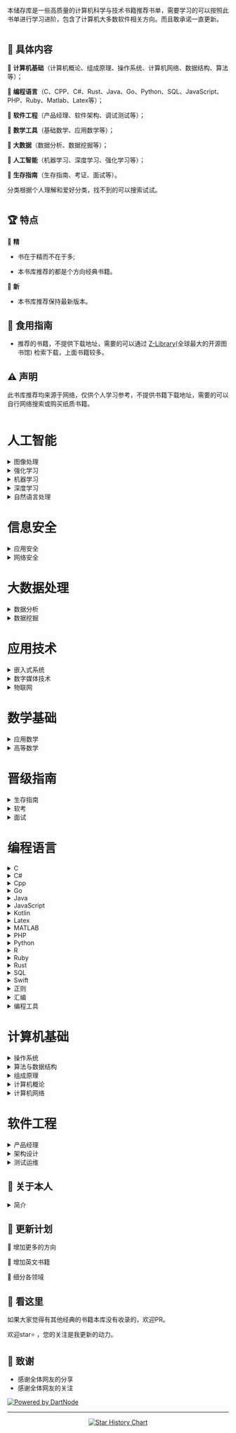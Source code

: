 本储存库是一些高质量的计算机科学与技术书籍推荐书单，需要学习的可以按照此书单进行学习进阶，包含了计算机大多数软件相关方向。而且敢承诺一直更新。

<img src="images/bg.jpg"  alt=""/>

## 📘 具体内容

🌟 **计算机基础**（计算机概论、组成原理、操作系统、计算机网络、数据结构、算法等）；

🌟 **编程语言**（C、CPP、C#、Rust、Java、Go、Python、SQL、JavaScript、PHP、Ruby、Matlab、Latex等）；

🌟 **软件工程**（产品经理、软件架构、调试测试等）；

🌟 **数学工具**（基础数学、应用数学等）；

🌟 **大数据**（数据分析、数据挖掘等）；

🌟 **人工智能**（机器学习、深度学习、强化学习等）；

🌟 **生存指南**（生存指南、考证、面试等）。

分类根据个人理解和爱好分类，找不到的可以搜索试试。

<img src="images/class.jpg"  alt=""/>

## 🏆 特点

🌟 **精**

* 书在于精而不在于多;

* 本书库推荐的都是个方向经典书籍。

🌟 **新**

* 本书库推荐保持最新版本。

## 🚀 食用指南

* 推荐的书籍，不提供下载地址，需要的可以通过 [Z-Library](https://zh.zlibrary-east.se)(全球最大的开源图书馆) 检索下载，上面书籍较多。

## ⚠️ 声明

此书库推荐均来源于网络，仅供个人学习参考，不提供书籍下载地址，需要的可以自行网络搜索或购买纸质书籍。

<img src="images/start.jpg" alt=""/>

# 人工智能
<details>
<summary>图像处理</summary>

| <img src="images/人工智能/图像处理/3d计算机视觉.jpg" width="150px" /> | <img src="images/人工智能/图像处理/OpenCV计算机视觉教程.jpg" width="150px" /> | <img src="images/人工智能/图像处理/OpenCV轻松入门.jpg" width="150px" /> | <img src="images/人工智能/图像处理/Python OpenCV 从入门到精通.jpg" width="150px" /> | <img src="images/人工智能/图像处理/动手学计算机视觉.jpg" width="150px" /> |
| --------------------- | --------------------- | --------------------- | --------------------- | --------------------- |
| 3d计算机视觉 | OpenCV计算机视<br>觉教程 | OpenCV轻松入门 | Python Ope<br>nCV 从入门到精通 | 动手学计算机视觉 |

| <img src="images/人工智能/图像处理/图像工程 (第4版).jpg" width="150px" /> | <img src="images/人工智能/图像处理/数字图像处理（第4版）.jpg" width="150px" /> | <img src="images/人工智能/图像处理/深度学习与目标检测（第2版）.jpg" width="150px" /> | <img src="images/人工智能/图像处理/深度学习之PyTorch物体检测实战.jpg" width="150px" /> | <img src="images/人工智能/图像处理/深度学习入门.jpg" width="150px" /> |
| --------------------- | --------------------- | --------------------- | --------------------- | --------------------- |
| 图像工程 (第4版) | 数字图像处理（第4版<br>） | 深度学习与目标检测（<br>第2版） | 深度学习之PyTor<br>ch物体检测实战 | 深度学习入门 |

| <img src="images/人工智能/图像处理/视觉SLAM十四讲 (第2版).jpg" width="150px" /> |
| --------------------- |
| 视觉SLAM十四讲 <br>(第2版) |
</details>

<details>
<summary>强化学习</summary>

| <img src="images/人工智能/强化学习/Easy RL强化学习教程.jpg" width="150px" /> | <img src="images/人工智能/强化学习/动手学强化学习.jpg" width="150px" /> | <img src="images/人工智能/强化学习/强化学习（第2版）.jpg" width="150px" /> | <img src="images/人工智能/强化学习/深度学习入门4.jpg" width="150px" /> | <img src="images/人工智能/强化学习/深度强化学习.jpg" width="150px" /> |
| --------------------- | --------------------- | --------------------- | --------------------- | --------------------- |
| Easy RL强化学<br>习教程 | 动手学强化学习 | 强化学习（第2版） | 深度学习入门4 | 深度强化学习 |


</details>

<details>
<summary>机器学习</summary>

| <img src="images/人工智能/机器学习/人工智能 现代方法（第4版）.jpg" width="150px" /> | <img src="images/人工智能/机器学习/动手学机器学习.jpg" width="150px" /> | <img src="images/人工智能/机器学习/可解释人工智能导论.jpg" width="150px" /> | <img src="images/人工智能/机器学习/吴恩达机器学习笔记.jpg" width="150px" /> | <img src="images/人工智能/机器学习/实用推荐系统.jpg" width="150px" /> |
| --------------------- | --------------------- | --------------------- | --------------------- | --------------------- |
| 人工智能 现代方法（<br>第4版） | 动手学机器学习 | 可解释人工智能导论 | 吴恩达机器学习笔记 | 实用推荐系统 |

| <img src="images/人工智能/机器学习/机器学习 (第2版).jpg" width="150px" /> | <img src="images/人工智能/机器学习/机器学习 公式推到与代码实现.jpg" width="150px" /> | <img src="images/人工智能/机器学习/机器学习.jpg" width="150px" /> | <img src="images/人工智能/机器学习/机器学习7.jpg" width="150px" /> | <img src="images/人工智能/机器学习/机器学习Python实战.jpg" width="150px" /> |
| --------------------- | --------------------- | --------------------- | --------------------- | --------------------- |
| 机器学习 (第2版) | 机器学习 公式推到与<br>代码实现 | 机器学习 | 机器学习7 | 机器学习Python<br>实战 |

| <img src="images/人工智能/机器学习/机器学习公式详解.jpg" width="150px" /> | <img src="images/人工智能/机器学习/机器学习实战 (第2版).jpg" width="150px" /> | <img src="images/人工智能/机器学习/百面机器学习.jpg" width="150px" /> | <img src="images/人工智能/机器学习/美团机器学习实践.jpg" width="150px" /> |
| --------------------- | --------------------- | --------------------- | --------------------- |
| 机器学习公式详解 | 机器学习实战 (第2<br>版) | 百面机器学习 | 美团机器学习实践 |
</details>

<details>
<summary>深度学习</summary>

| <img src="images/人工智能/深度学习/Python深度学习 基于PyTorch（第2版）.jpg" width="150px" /> | <img src="images/人工智能/深度学习/Python深度学习（第2版）.jpg" width="150px" /> | <img src="images/人工智能/深度学习/Python神经网络编程.jpg" width="150px" /> | <img src="images/人工智能/深度学习/Pytorch 深度学习实战.jpg" width="150px" /> | <img src="images/人工智能/深度学习/TensorFlow深度学习.jpg" width="150px" /> |
| --------------------- | --------------------- | --------------------- | --------------------- | --------------------- |
| Python深度学习<br> 基于PyTorch<br>（第2版） | Python深度学习<br>（第2版） | Python神经网络<br>编程 | Pytorch 深度<br>学习实战 | TensorFlow<br>深度学习 |

| <img src="images/人工智能/深度学习/动手学Pytorch建模与应用.jpg" width="150px" /> | <img src="images/人工智能/深度学习/动手学深度学习 (第2版).jpg" width="150px" /> | <img src="images/人工智能/深度学习/吴恩达深度学习笔记.jpg" width="150px" /> | <img src="images/人工智能/深度学习/图神经网络.jpg" width="150px" /> | <img src="images/人工智能/深度学习/李宏毅深度学习教程.jpg" width="150px" /> |
| --------------------- | --------------------- | --------------------- | --------------------- | --------------------- |
| 动手学Pytorch<br>建模与应用 | 动手学深度学习 (第<br>2版) | 吴恩达深度学习笔记 | 图神经网络 | 李宏毅深度学习教程 |

| <img src="images/人工智能/深度学习/模式识别与机器学习.jpg" width="150px" /> | <img src="images/人工智能/深度学习/深度学习 基础与概念.jpg" width="150px" /> | <img src="images/人工智能/深度学习/深度学习.jpg" width="150px" /> | <img src="images/人工智能/深度学习/深度学习500问 .jpg" width="150px" /> | <img src="images/人工智能/深度学习/深度学习入门2.jpg" width="150px" /> |
| --------------------- | --------------------- | --------------------- | --------------------- | --------------------- |
| 模式识别与机器学习 | 深度学习 基础与概念 | 深度学习 | 深度学习500问  | 深度学习入门2 |

| <img src="images/人工智能/深度学习/深度学习原理与Pytorch实战 (第2版).jpg" width="150px" /> | <img src="images/人工智能/深度学习/深度学习原理与实践.jpg" width="150px" /> | <img src="images/人工智能/深度学习/深度学习推荐系统.jpg" width="150px" /> | <img src="images/人工智能/深度学习/深度学习高手笔记.jpg" width="150px" /> | <img src="images/人工智能/深度学习/百面深度学习.jpg" width="150px" /> |
| --------------------- | --------------------- | --------------------- | --------------------- | --------------------- |
| 深度学习原理与Pyt<br>orch实战 (第2<br>版) | 深度学习原理与实践 | 深度学习推荐系统 | 深度学习高手笔记 | 百面深度学习 |

| <img src="images/人工智能/深度学习/神经网络与深度学习.jpg" width="150px" /> |
| --------------------- |
| 神经网络与深度学习 |
</details>

<details>
<summary>自然语言处理</summary>

| <img src="images/人工智能/自然语言处理/BERT基础教程.jpg" width="150px" /> | <img src="images/人工智能/自然语言处理/Pytorch自然语言处理.jpg" width="150px" /> | <img src="images/人工智能/自然语言处理/一本书读懂AIGC.jpg" width="150px" /> | <img src="images/人工智能/自然语言处理/从零构建大模型.jpg" width="150px" /> | <img src="images/人工智能/自然语言处理/大模型基础.jpg" width="150px" /> |
| --------------------- | --------------------- | --------------------- | --------------------- | --------------------- |
| BERT基础教程 | Pytorch自然语<br>言处理 | 一本书读懂AIGC | 从零构建大模型 | 大模型基础 |

| <img src="images/人工智能/自然语言处理/大规模语言模型.jpg" width="150px" /> | <img src="images/人工智能/自然语言处理/深度学习进阶.jpg" width="150px" /> | <img src="images/人工智能/自然语言处理/知识图谱与深度学习.jpg" width="150px" /> | <img src="images/人工智能/自然语言处理/知识图谱导论.jpg" width="150px" /> | <img src="images/人工智能/自然语言处理/自然语言处理.jpg" width="150px" /> |
| --------------------- | --------------------- | --------------------- | --------------------- | --------------------- |
| 大规模语言模型 | 深度学习进阶 | 知识图谱与深度学习 | 知识图谱导论 | 自然语言处理 |

| <img src="images/人工智能/自然语言处理/自然语言处理实战.jpg" width="150px" /> | <img src="images/人工智能/自然语言处理/自然语言处理导论.jpg" width="150px" /> | <img src="images/人工智能/自然语言处理/自然语言处理：基于预训练模型的方法.jpg" width="150px" /> |
| --------------------- | --------------------- | --------------------- |
| 自然语言处理实战 | 自然语言处理导论 | 自然语言处理：基于预<br>训练模型的方法 |
</details>

# 信息安全
<details>
<summary>应用安全</summary>

|
|
|
</details>

<details>
<summary>网络安全</summary>

|
|
|
</details>

# 大数据处理
<details>
<summary>数据分析</summary>

| <img src="images/大数据处理/数据分析/Hadoop权威指南.jpg" width="150px" /> | <img src="images/大数据处理/数据分析/Python数据科学手册 (第2版).jpg" width="150px" /> | <img src="images/大数据处理/数据分析/Python金融大数据分析 (第2版).jpg" width="150px" /> | <img src="images/大数据处理/数据分析/利用Python进行数据分析 (第3版).jpg" width="150px" /> | <img src="images/大数据处理/数据分析/可视之美.jpg" width="150px" /> |
| --------------------- | --------------------- | --------------------- | --------------------- | --------------------- |
| Hadoop权威指南 | Python数据科学<br>手册 (第2版) | Python金融大数<br>据分析 (第2版) | 利用Python进行<br>数据分析 (第3版) | 可视之美 |

| <img src="images/大数据处理/数据分析/数据有道.jpg" width="150px" /> |
| --------------------- |
| 数据有道 |
</details>

<details>
<summary>数据挖掘</summary>

| <img src="images/大数据处理/数据挖掘/数据密集型应用系统设计.jpg" width="150px" /> | <img src="images/大数据处理/数据挖掘/数据挖掘 概念与技术 (第3版).jpg" width="150px" /> | <img src="images/大数据处理/数据挖掘/数据挖掘导论 (完整版).jpg" width="150px" /> |
| --------------------- | --------------------- | --------------------- |
| 数据密集型应用系统设<br>计 | 数据挖掘 概念与技术<br> (第3版) | 数据挖掘导论 (完整<br>版) |
</details>

# 应用技术
<details>
<summary>嵌入式系统</summary>

|
|
|
</details>

<details>
<summary>数字媒体技术</summary>

| <img src="images/应用技术/数字媒体技术/游戏引擎架构（第2版）.jpg" width="150px" /> |
| --------------------- |
| 游戏引擎架构（第2版<br>） |
</details>

<details>
<summary>物联网</summary>

|
|
|
</details>

# 数学基础
<details>
<summary>应用数学</summary>

| <img src="images/数学基础/应用数学/具体数学 (第2版).jpg" width="150px" /> | <img src="images/数学基础/应用数学/吴军数学通识讲义.jpg" width="150px" /> | <img src="images/数学基础/应用数学/改变世界的17个方程.jpg" width="150px" /> | <img src="images/数学基础/应用数学/数学之美（第3版）.jpg" width="150px" /> | <img src="images/数学基础/应用数学/数学要素.jpg" width="150px" /> |
| --------------------- | --------------------- | --------------------- | --------------------- | --------------------- |
| 具体数学 (第2版) | 吴军数学通识讲义 | 改变世界的17个方程 | 数学之美（第3版） | 数学要素 |

| <img src="images/数学基础/应用数学/机器学习的数学.jpg" width="150px" /> | <img src="images/数学基础/应用数学/机器学习的数学原理和算法实践.jpg" width="150px" /> | <img src="images/数学基础/应用数学/深度学习的数学.jpg" width="150px" /> | <img src="images/数学基础/应用数学/矩阵力量.jpg" width="150px" /> | <img src="images/数学基础/应用数学/程序员数学.jpg" width="150px" /> |
| --------------------- | --------------------- | --------------------- | --------------------- | --------------------- |
| 机器学习的数学 | 机器学习的数学原理和<br>算法实践 | 深度学习的数学 | 矩阵力量 | 程序员数学 |

| <img src="images/数学基础/应用数学/程序员的数学 (第2版).jpg" width="150px" /> | <img src="images/数学基础/应用数学/程序员的数学 2 概率统计.jpg" width="150px" /> | <img src="images/数学基础/应用数学/程序员的数学 3 线性代数.jpg" width="150px" /> | <img src="images/数学基础/应用数学/程序员的数学4 图论入门.jpg" width="150px" /> | <img src="images/数学基础/应用数学/统计学习方法 (第2版).jpg" width="150px" /> |
| --------------------- | --------------------- | --------------------- | --------------------- | --------------------- |
| 程序员的数学 (第2<br>版) | 程序员的数学 2 概<br>率统计 | 程序员的数学 3 线<br>性代数 | 程序员的数学4 图论<br>入门 | 统计学习方法 (第2<br>版) |

| <img src="images/数学基础/应用数学/统计至简.jpg" width="150px" /> | <img src="images/数学基础/应用数学/计算机科学中的数学.jpg" width="150px" /> |
| --------------------- | --------------------- |
| 统计至简 | 计算机科学中的数学 |
</details>

<details>
<summary>高等数学</summary>

| <img src="images/数学基础/高等数学/复分析.jpg" width="150px" /> | <img src="images/数学基础/高等数学/普林斯顿微积分读本 (修订版).jpg" width="150px" /> | <img src="images/数学基础/高等数学/普林斯顿数学分析读本.jpg" width="150px" /> | <img src="images/数学基础/高等数学/普林斯顿概率论读本.jpg" width="150px" /> | <img src="images/数学基础/高等数学/概率导论 (第2版).jpg" width="150px" /> |
| --------------------- | --------------------- | --------------------- | --------------------- | --------------------- |
| 复分析 | 普林斯顿微积分读本 <br>(修订版) | 普林斯顿数学分析读本 | 普林斯顿概率论读本 | 概率导论 (第2版) |

| <img src="images/数学基础/高等数学/离散数学及其应用（第8版）.jpg" width="150px" /> | <img src="images/数学基础/高等数学/纯数学教程 (第9版).jpg" width="150px" /> | <img src="images/数学基础/高等数学/线性代数及其应用 (第4版).jpg" width="150px" /> | <img src="images/数学基础/高等数学/线性代数应该这样学 (第3版).jpg" width="150px" /> | <img src="images/数学基础/高等数学/组合数学 (第5版).jpg" width="150px" /> |
| --------------------- | --------------------- | --------------------- | --------------------- | --------------------- |
| 离散数学及其应用（第<br>8版） | 纯数学教程 (第9版<br>) | 线性代数及其应用 (<br>第4版) | 线性代数应该这样学 <br>(第3版) | 组合数学 (第5版) |


</details>

# 晋级指南
<details>
<summary>生存指南</summary>

| <img src="images/晋级指南/生存指南/程序员健康指南.jpg" width="150px" /> | <img src="images/晋级指南/生存指南/软技能 (第2版).jpg" width="150px" /> | <img src="images/晋级指南/生存指南/软技能2.jpg" width="150px" /> |
| --------------------- | --------------------- | --------------------- |
| 程序员健康指南 | 软技能 (第2版) | 软技能2 |
</details>

<details>
<summary>软考</summary>

| <img src="images/晋级指南/软考/信息安全工程师教程（第2版）.jpg" width="150px" /> | <img src="images/晋级指南/软考/信息系统项目管理师教程（第4版）.jpg" width="150px" /> | <img src="images/晋级指南/软考/嵌入式系统设计师教程（第2版）.jpg" width="150px" /> | <img src="images/晋级指南/软考/数据库系统工程师教程（第3版）.jpg" width="150px" /> | <img src="images/晋级指南/软考/网络工程师教程（第5版）.jpg" width="150px" /> |
| --------------------- | --------------------- | --------------------- | --------------------- | --------------------- |
| 信息安全工程师教程（<br>第2版） | 信息系统项目管理师教<br>程（第4版） | 嵌入式系统设计师教程<br>（第2版） | 数据库系统工程师教程<br>（第3版） | 网络工程师教程（第5<br>版） |

| <img src="images/晋级指南/软考/网络管理员教程（第5版）.jpg" width="150px" /> |
| --------------------- |
| 网络管理员教程（第5<br>版） |
</details>

<details>
<summary>面试</summary>

| <img src="images/晋级指南/面试/代码整洁之道.jpg" width="150px" /> | <img src="images/晋级指南/面试/你真的会写代码吗.jpg" width="150px" /> | <img src="images/晋级指南/面试/剑指OFFER  名企面试官精讲典型编程题  (第2版).jpg" width="150px" /> | <img src="images/晋级指南/面试/剑指offer（专项突破版）.jpg" width="150px" /> | <img src="images/晋级指南/面试/程序员修炼之道（第2版）.jpg" width="150px" /> |
| --------------------- | --------------------- | --------------------- | --------------------- | --------------------- |
| 代码整洁之道 | 你真的会写代码吗 | 剑指OFFER  名<br>企面试官精讲典型编程<br>题  (第2版) | 剑指offer（专项<br>突破版） | 程序员修炼之道（第2<br>版） |

| <img src="images/晋级指南/面试/程序员面试金典（第6版）.jpg" width="150px" /> | <img src="images/晋级指南/面试/计算机程序的构造和解释 (第2版).jpg" width="150px" /> | <img src="images/晋级指南/面试/重构 (第2版).jpg" width="150px" /> |
| --------------------- | --------------------- | --------------------- |
| 程序员面试金典（第6<br>版） | 计算机程序的构造和解<br>释 (第2版) | 重构 (第2版) |
</details>

# 编程语言
<details>
<summary>C</summary>

| <img src="images/编程语言/C/C Primer Plus（第6版）.jpg" width="150px" /> | <img src="images/编程语言/C/C和指针.jpg" width="150px" /> | <img src="images/编程语言/C/C程序设计语言（第2版）.jpg" width="150px" /> | <img src="images/编程语言/C/C语言程序设计 现代方法 (第2版·修订版).jpg" width="150px" /> |
| --------------------- | --------------------- | --------------------- | --------------------- |
| C Primer P<br>lus（第6版） | C和指针 | C程序设计语言（第2<br>版） | C语言程序设计 现代<br>方法 (第2版·修订<br>版) |
</details>

<details>
<summary>C#</summary>

| <img src="images/编程语言/C%23/C＃图解教程  (第5版).jpg" width="150px" /> | <img src="images/编程语言/C%23/深入理解C＃（第3版）.jpg" width="150px" /> |
| --------------------- | --------------------- |
| C＃图解教程  (第<br>5版) | 深入理解C＃（第3版<br>） |
</details>

<details>
<summary>Cpp</summary>

| <img src="images/编程语言/Cpp/C++ Primer (第5版).jpg" width="150px" /> | <img src="images/编程语言/Cpp/C++ Primer Plus (第6版).jpg" width="150px" /> | <img src="images/编程语言/Cpp/C++ Primer习题集（第5版）.jpg" width="150px" /> | <img src="images/编程语言/Cpp/C++ Templates (第2版·中文版).jpg" width="150px" /> | <img src="images/编程语言/Cpp/C++20高级编程（第5版）.jpg" width="150px" /> |
| --------------------- | --------------------- | --------------------- | --------------------- | --------------------- |
| C++ Primer<br> (第5版) | C++ Primer<br> Plus (第6版<br>) | C++ Primer<br>习题集（第5版） | C++ Templa<br>tes (第2版·中<br>文版) | C++20高级编程（<br>第5版） |

| <img src="images/编程语言/Cpp/C++标准库 (第2版) .jpg" width="150px" /> | <img src="images/编程语言/Cpp/C++程序设计语言 第1～3部分（第4版）.jpg" width="150px" /> | <img src="images/编程语言/Cpp/C++程序设计语言 第4部分（第4版）.jpg" width="150px" /> | <img src="images/编程语言/Cpp/C++程序设计语言（特别版）.jpg" width="150px" /> | <img src="images/编程语言/Cpp/C++程序设计（第3版).jpg" width="150px" /> |
| --------------------- | --------------------- | --------------------- | --------------------- | --------------------- |
| C++标准库 (第2<br>版)  | C++程序设计语言 <br>第1～3部分（第4版<br>） | C++程序设计语言 <br>第4部分（第4版） | C++程序设计语言（<br>特别版） | C++程序设计（第3<br>版) |

| <img src="images/编程语言/Cpp/Effective Modern C++.jpg" width="150px" /> | <img src="images/编程语言/Cpp/More Effective C++.jpg" width="150px" /> | <img src="images/编程语言/Cpp/Qt6 C++开发指南.jpg" width="150px" /> | <img src="images/编程语言/Cpp/明解C++.jpg" width="150px" /> |
| --------------------- | --------------------- | --------------------- | --------------------- |
| Effective <br>Modern C++ | More Effec<br>tive C++ | Qt6 C++开发指<br>南 | 明解C++ |
</details>

<details>
<summary>Go</summary>

| <img src="images/编程语言/Go/Go程序设计语言.jpg" width="150px" /> | <img src="images/编程语言/Go/Go语言学习笔记.jpg" width="150px" /> |
| --------------------- | --------------------- |
| Go程序设计语言 | Go语言学习笔记 |
</details>

<details>
<summary>Java</summary>

| <img src="images/编程语言/Java/Effective Java (第3版).jpg" width="150px" /> | <img src="images/编程语言/Java/Java实战 (第2版).jpg" width="150px" /> | <img src="images/编程语言/Java/Java核心技术（原书第12版）.jpg" width="150px" /> | <img src="images/编程语言/Java/Java编程思想 (第5版).jpg" width="150px" /> | <img src="images/编程语言/Java/Kafka权威指南（第2版）.jpg" width="150px" /> |
| --------------------- | --------------------- | --------------------- | --------------------- | --------------------- |
| Effective <br>Java (第3版) | Java实战 (第2<br>版) | Java核心技术（原<br>书第12版） | Java编程思想 (<br>第5版) | Kafka权威指南（<br>第2版） |

| <img src="images/编程语言/Java/MyBatis从入门到精通.jpg" width="150px" /> | <img src="images/编程语言/Java/Spring Boot +Vue3.jpg" width="150px" /> | <img src="images/编程语言/Java/Spring Boot实战.jpg" width="150px" /> | <img src="images/编程语言/Java/Spring Boot实战_.jpg" width="150px" /> | <img src="images/编程语言/Java/Spring实战（第6版）.jpg" width="150px" /> |
| --------------------- | --------------------- | --------------------- | --------------------- | --------------------- |
| MyBatis从入门<br>到精通 | Spring Boo<br>t +Vue3 | Spring Boo<br>t实战 | Spring Boo<br>t实战_ | Spring实战（第<br>6版） |

| <img src="images/编程语言/Java/Spring微服务实战（第2版）.jpg" width="150px" /> | <img src="images/编程语言/Java/深入理解Java虚拟机（第3版）.jpg" width="150px" /> | <img src="images/编程语言/Java/深入理解Kafka.jpg" width="150px" /> |
| --------------------- | --------------------- | --------------------- |
| Spring微服务实<br>战（第2版） | 深入理解Java虚拟<br>机（第3版） | 深入理解Kafka |
</details>

<details>
<summary>JavaScript</summary>

| <img src="images/编程语言/JavaScript/CSS世界.jpg" width="150px" /> | <img src="images/编程语言/JavaScript/CSS新世界.jpg" width="150px" /> | <img src="images/编程语言/JavaScript/CSS选择器世界.jpg" width="150px" /> | <img src="images/编程语言/JavaScript/JavaScript权威指南 (第7版).jpg" width="150px" /> | <img src="images/编程语言/JavaScript/JavaScript高级程序设计 (第4版).jpg" width="150px" /> |
| --------------------- | --------------------- | --------------------- | --------------------- | --------------------- |
| CSS世界 | CSS新世界 | CSS选择器世界 | JavaScript<br>权威指南 (第7版) | JavaScript<br>高级程序设计 (第4<br>版) |

| <img src="images/编程语言/JavaScript/jQuery实战（第三版）.jpg" width="150px" /> | <img src="images/编程语言/JavaScript/TypeScript编程.jpg" width="150px" /> | <img src="images/编程语言/JavaScript/Vuejs设计与实现.jpg" width="150px" /> | <img src="images/编程语言/JavaScript/你不知道的JavaScript.jpg" width="150px" /> | <img src="images/编程语言/JavaScript/小程序开发原理与实战.jpg" width="150px" /> |
| --------------------- | --------------------- | --------------------- | --------------------- | --------------------- |
| jQuery实战（第<br>三版） | TypeScript<br>编程 | Vuejs设计与实现 | 你不知道的JavaS<br>cript | 小程序开发原理与实战 |

| <img src="images/编程语言/JavaScript/揭秘Angular（第2版）.jpg" width="150px" /> | <img src="images/编程语言/JavaScript/深入React技术栈.jpg" width="150px" /> | <img src="images/编程语言/JavaScript/深入浅出Nodejs.jpg" width="150px" /> | <img src="images/编程语言/JavaScript/深入理解ES6.jpg" width="150px" /> | <img src="images/编程语言/JavaScript/深入解析CSS.jpg" width="150px" /> |
| --------------------- | --------------------- | --------------------- | --------------------- | --------------------- |
| 揭秘Angular（<br>第2版） | 深入React技术栈 | 深入浅出Nodejs | 深入理解ES6 | 深入解析CSS |


</details>

<details>
<summary>Kotlin</summary>

| <img src="images/编程语言/Kotlin/Android编程权威指南（第4版）.jpg" width="150px" /> | <img src="images/编程语言/Kotlin/Kotlin实战.jpg" width="150px" /> |
| --------------------- | --------------------- |
| Android编程权<br>威指南（第4版） | Kotlin实战 |
</details>

<details>
<summary>Latex</summary>

| <img src="images/编程语言/Latex/Latex Notes 雷太赫排版系统简介.jpg" width="150px" /> |
| --------------------- |
| Latex Note<br>s 雷太赫排版系统简<br>介 |
</details>

<details>
<summary>MATLAB</summary>

| <img src="images/编程语言/MATLAB/MATLAB从入门到精通.jpg" width="150px" /> |
| --------------------- |
| MATLAB从入门到<br>精通 |
</details>

<details>
<summary>PHP</summary>

| <img src="images/编程语言/PHP/Modern PHP  （中文版）.jpg" width="150px" /> |
| --------------------- |
| Modern PHP<br>  （中文版） |
</details>

<details>
<summary>Python</summary>

| <img src="images/编程语言/Python/Effect Python.jpg" width="150px" /> | <img src="images/编程语言/Python/Flash Web开发 (第2版).jpg" width="150px" /> | <img src="images/编程语言/Python/Flask Web开发实战.jpg" width="150px" /> | <img src="images/编程语言/Python/Pandas数据处理与分析.jpg" width="150px" /> | <img src="images/编程语言/Python/Python asyncio 并发编程.jpg" width="150px" /> |
| --------------------- | --------------------- | --------------------- | --------------------- | --------------------- |
| Effect Pyt<br>hon | Flash Web开<br>发 (第2版) | Flask Web开<br>发实战 | Pandas数据处理<br>与分析 | Python asy<br>ncio 并发编程 |

| <img src="images/编程语言/Python/Python Qt GUI与数据可视化编程.jpg" width="150px" /> | <img src="images/编程语言/Python/Python3网络爬虫开发实战（第2版）.jpg" width="150px" /> | <img src="images/编程语言/Python/Python基础教程 (第3版).jpg" width="150px" /> | <img src="images/编程语言/Python/Python编程快速上手.jpg" width="150px" /> | <img src="images/编程语言/Python/Python编程：从入门到实践（第3版）.jpg" width="150px" /> |
| --------------------- | --------------------- | --------------------- | --------------------- | --------------------- |
| Python Qt <br>GUI与数据可视化编<br>程 | Python3网络爬<br>虫开发实战（第2版） | Python基础教程<br> (第3版) | Python编程快速<br>上手 | Python编程：从<br>入门到实践（第3版） |

| <img src="images/编程语言/Python/Python网络爬虫权威指南 (第2版).jpg" width="150px" /> | <img src="images/编程语言/Python/Selenium3自动化测试实战.jpg" width="150px" /> | <img src="images/编程语言/Python/SQLAlchemy Python数据库实战.jpg" width="150px" /> | <img src="images/编程语言/Python/明解Python.jpg" width="150px" /> | <img src="images/编程语言/Python/流畅的 Python（第2版）.jpg" width="150px" /> |
| --------------------- | --------------------- | --------------------- | --------------------- | --------------------- |
| Python网络爬虫<br>权威指南 (第2版) | Selenium3自<br>动化测试实战 | SQLAlchemy<br> Python数据库<br>实战 | 明解Python | 流畅的 Python<br>（第2版） |

| <img src="images/编程语言/Python/编程不难.jpg" width="150px" /> |
| --------------------- |
| 编程不难 |
</details>

<details>
<summary>R</summary>

| <img src="images/编程语言/R/R语言实战（第3版）.jpg" width="150px" /> |
| --------------------- |
| R语言实战（第3版） |
</details>

<details>
<summary>Ruby</summary>

| <img src="images/编程语言/Ruby/Ruby元编程 .jpg" width="150px" /> |
| --------------------- |
| Ruby元编程  |
</details>

<details>
<summary>Rust</summary>

| <img src="images/编程语言/Rust/Rust 程序设计（第2版）.jpg" width="150px" /> | <img src="images/编程语言/Rust/精通Rust（第2版).jpg" width="150px" /> |
| --------------------- | --------------------- |
| Rust 程序设计（<br>第2版） | 精通Rust（第2版<br>) |
</details>

<details>
<summary>SQL</summary>

| <img src="images/编程语言/SQL/MongoDB实战  (第2版).jpg" width="150px" /> | <img src="images/编程语言/SQL/MySQL基础教程.jpg" width="150px" /> | <img src="images/编程语言/SQL/MySQL是怎样运行的.jpg" width="150px" /> | <img src="images/编程语言/SQL/PostgreSQL 技术内幕.jpg" width="150px" /> | <img src="images/编程语言/SQL/Redis开发与运维.jpg" width="150px" /> |
| --------------------- | --------------------- | --------------------- | --------------------- | --------------------- |
| MongoDB实战 <br> (第2版) | MySQL基础教程 | MySQL是怎样运行<br>的 | PostgreSQL<br> 技术内幕 | Redis开发与运维 |

| <img src="images/编程语言/SQL/Redis设计与实现.jpg" width="150px" /> | <img src="images/编程语言/SQL/SQL Server从入门到精通.jpg" width="150px" /> | <img src="images/编程语言/SQL/SQL基础教程 (第2版).jpg" width="150px" /> | <img src="images/编程语言/SQL/SQL必知必会 (第5版).jpg" width="150px" /> | <img src="images/编程语言/SQL/SQL进阶教程.jpg" width="150px" /> |
| --------------------- | --------------------- | --------------------- | --------------------- | --------------------- |
| Redis设计与实现 | SQL Server<br>从入门到精通 | SQL基础教程 (第<br>2版) | SQL必知必会 (第<br>5版) | SQL进阶教程 |

| <img src="images/编程语言/SQL/收获不止Oracle (第2版).jpg" width="150px" /> | <img src="images/编程语言/SQL/数据库系统概念 (第6版).jpg" width="150px" /> | <img src="images/编程语言/SQL/高性能MYSQL（第3版).jpg" width="150px" /> | <img src="images/编程语言/SQL/高性能MYSQL（第4版）.jpg" width="150px" /> |
| --------------------- | --------------------- | --------------------- | --------------------- |
| 收获不止Oracle<br> (第2版) | 数据库系统概念 (第<br>6版) | 高性能MYSQL（第<br>3版) | 高性能MYSQL（第<br>4版） |
</details>

<details>
<summary>Swift</summary>

| <img src="images/编程语言/Swift/Swift进阶.jpg" width="150px" /> |
| --------------------- |
| Swift进阶 |
</details>

<details>
<summary>正则</summary>

| <img src="images/编程语言/正则/正则指引（第2版）.jpg" width="150px" /> | <img src="images/编程语言/正则/正则表达式必知必会 (修订版).jpg" width="150px" /> |
| --------------------- | --------------------- |
| 正则指引（第2版） | 正则表达式必知必会 <br>(修订版) |
</details>

<details>
<summary>汇编</summary>

| <img src="images/编程语言/汇编/汇编语言 (第4版).jpg" width="150px" /> | <img src="images/编程语言/汇编/编译原理 (第2版).jpg" width="150px" /> |
| --------------------- | --------------------- |
| 汇编语言 (第4版) | 编译原理 (第2版) |
</details>

<details>
<summary>编程工具</summary>

| <img src="images/编程语言/编程工具/Pro Git (第2版).jpg" width="150px" /> | <img src="images/编程语言/编程工具/PyCharm 中文指南.jpg" width="150px" /> | <img src="images/编程语言/编程工具/VSCode权威指南.jpg" width="150px" /> |
| --------------------- | --------------------- | --------------------- |
| Pro Git (第<br>2版) | PyCharm 中文<br>指南 | VSCode权威指南 |
</details>

# 计算机基础
<details>
<summary>操作系统</summary>

| <img src="images/计算机基础/操作系统/Linux UNIX系统编程手册.jpg" width="150px" /> | <img src="images/计算机基础/操作系统/Linux 就该这么学 （第2版）.jpg" width="150px" /> | <img src="images/计算机基础/操作系统/Linux命令行与Shell脚本编程大全 (第4版).jpg" width="150px" /> | <img src="images/计算机基础/操作系统/Linux命令行大全（第2版）.jpg" width="150px" /> | <img src="images/计算机基础/操作系统/Linux常用命令自学手册.jpg" width="150px" /> |
| --------------------- | --------------------- | --------------------- | --------------------- | --------------------- |
| Linux UNIX<br>系统编程手册 | Linux 就该这么<br>学 （第2版） | Linux命令行与S<br>hell脚本编程大全<br> (第4版) | Linux命令行大全<br>（第2版） | Linux常用命令自<br>学手册 |

| <img src="images/计算机基础/操作系统/Unix&Liunx大学教程.jpg" width="150px" /> | <img src="images/计算机基础/操作系统/UNIX环境高级编程 (第3版).jpg" width="150px" /> | <img src="images/计算机基础/操作系统/UNIX编程艺术.jpg" width="150px" /> | <img src="images/计算机基础/操作系统/UNIX网络编程 (第3版).jpg" width="150px" /> | <img src="images/计算机基础/操作系统/Vim实用技巧 (第2版).jpg" width="150px" /> |
| --------------------- | --------------------- | --------------------- | --------------------- | --------------------- |
| Unix&Liunx<br>大学教程 | UNIX环境高级编程<br> (第3版) | UNIX编程艺术 | UNIX网络编程 (<br>第3版) | Vim实用技巧 (第<br>2版) |

| <img src="images/计算机基础/操作系统/操作系统导论.jpg" width="150px" /> | <img src="images/计算机基础/操作系统/深入Linux内核架构.jpg" width="150px" /> | <img src="images/计算机基础/操作系统/深入理解计算机系统（第3版）.jpg" width="150px" /> | <img src="images/计算机基础/操作系统/现代操作系统 (第4版).jpg" width="150px" /> | <img src="images/计算机基础/操作系统/鸟哥的Linux私房菜 (第3版).jpg" width="150px" /> |
| --------------------- | --------------------- | --------------------- | --------------------- | --------------------- |
| 操作系统导论 | 深入Linux内核架<br>构 | 深入理解计算机系统（<br>第3版） | 现代操作系统 (第4<br>版) | 鸟哥的Linux私房<br>菜 (第3版) |

| <img src="images/计算机基础/操作系统/鸟哥的Linux私房菜 (第4版).jpg" width="150px" /> |
| --------------------- |
| 鸟哥的Linux私房<br>菜 (第4版) |
</details>

<details>
<summary>算法与数据结构</summary>

| <img src="images/计算机基础/算法与数据结构/labuladong的算法小抄 .jpg" width="150px" /> | <img src="images/计算机基础/算法与数据结构/LeetCode 101 (C++版).jpg" width="150px" /> | <img src="images/计算机基础/算法与数据结构/大话数据结构（溢彩加强版）.jpg" width="150px" /> | <img src="images/计算机基础/算法与数据结构/数据结构 (第3版).jpg" width="150px" /> | <img src="images/计算机基础/算法与数据结构/数据结构与算法分析（第2版）.jpg" width="150px" /> |
| --------------------- | --------------------- | --------------------- | --------------------- | --------------------- |
| labuladong<br>的算法小抄  | LeetCode 1<br>01 (C++版) | 大话数据结构（溢彩加<br>强版） | 数据结构 (第3版) | 数据结构与算法分析（<br>第2版） |

| <img src="images/计算机基础/算法与数据结构/数据结构与算法图解.jpg" width="150px" /> | <img src="images/计算机基础/算法与数据结构/明解Python算法与数据结构.jpg" width="150px" /> | <img src="images/计算机基础/算法与数据结构/漫画算法 Python篇.jpg" width="150px" /> | <img src="images/计算机基础/算法与数据结构/漫画算法 小灰的算法之旅.jpg" width="150px" /> | <img src="images/计算机基础/算法与数据结构/算法  (第4版).jpg" width="150px" /> |
| --------------------- | --------------------- | --------------------- | --------------------- | --------------------- |
| 数据结构与算法图解 | 明解Python算法<br>与数据结构 | 漫画算法 Pytho<br>n篇 | 漫画算法 小灰的算法<br>之旅 | 算法  (第4版) |

| <img src="images/计算机基础/算法与数据结构/算法图解.jpg" width="150px" /> | <img src="images/计算机基础/算法与数据结构/算法导论（第3版）.jpg" width="150px" /> | <img src="images/计算机基础/算法与数据结构/算法笔记.jpg" width="150px" /> | <img src="images/计算机基础/算法与数据结构/算法精粹.jpg" width="150px" /> | <img src="images/计算机基础/算法与数据结构/算法设计与分析基础 (第3版).jpg" width="150px" /> |
| --------------------- | --------------------- | --------------------- | --------------------- | --------------------- |
| 算法图解 | 算法导论（第3版） | 算法笔记 | 算法精粹 | 算法设计与分析基础 <br>(第3版) |

| <img src="images/计算机基础/算法与数据结构/编程珠玑（第2版）.jpg" width="150px" /> | <img src="images/计算机基础/算法与数据结构/计算机程序设计艺术.jpg" width="150px" /> |
| --------------------- | --------------------- |
| 编程珠玑（第2版） | 计算机程序设计艺术 |
</details>

<details>
<summary>组成原理</summary>

| <img src="images/计算机基础/组成原理/手把手教你设计CPU-RISC-V处理器篇.jpg" width="150px" /> | <img src="images/计算机基础/组成原理/电脑组装、维护、维修全能一本通.jpg" width="150px" /> | <img src="images/计算机基础/组成原理/计算机组成与设计  (第5版).jpg" width="150px" /> | <img src="images/计算机基础/组成原理/计算机组成与设计（ARM版）.jpg" width="150px" /> | <img src="images/计算机基础/组成原理/计算机组成与设计（RISC-V版）.jpg" width="150px" /> |
| --------------------- | --------------------- | --------------------- | --------------------- | --------------------- |
| 手把手教你设计CPU<br>-RISC-V处理器<br>篇 | 电脑组装、维护、维修<br>全能一本通 | 计算机组成与设计  <br>(第5版) | 计算机组成与设计（A<br>RM版） | 计算机组成与设计（R<br>ISC-V版） |

| <img src="images/计算机基础/组成原理/计算机组成（第6版）.jpg" width="150px" /> | <img src="images/计算机基础/组成原理/计算机组装与维护.jpg" width="150px" /> |
| --------------------- | --------------------- |
| 计算机组成（第6版） | 计算机组装与维护 |
</details>

<details>
<summary>计算机概论</summary>

| <img src="images/计算机基础/计算机概论/大话计算机 卷1-3.jpg" width="150px" /> | <img src="images/计算机基础/计算机概论/计算机科学导论（第4版）.jpg" width="150px" /> | <img src="images/计算机基础/计算机概论/计算机科学技术百科全书 (第3版).jpg" width="150px" /> | <img src="images/计算机基础/计算机概论/计算机科学概论 (第13版).jpg" width="150px" /> |
| --------------------- | --------------------- | --------------------- | --------------------- |
| 大话计算机 卷1-3 | 计算机科学导论（第4<br>版） | 计算机科学技术百科全<br>书 (第3版) | 计算机科学概论 (第<br>13版) |
</details>

<details>
<summary>计算机网络</summary>

| <img src="images/计算机基础/计算机网络/TCP IP详解 (第2版).jpg" width="150px" /> | <img src="images/计算机基础/计算机网络/图解HTTP.jpg" width="150px" /> | <img src="images/计算机基础/计算机网络/图解TCPIP.jpg" width="150px" /> | <img src="images/计算机基础/计算机网络/网络是怎样连接的.jpg" width="150px" /> | <img src="images/计算机基础/计算机网络/计算机网络 (第8版).jpg" width="150px" /> |
| --------------------- | --------------------- | --------------------- | --------------------- | --------------------- |
| TCP IP详解 (<br>第2版) | 图解HTTP | 图解TCPIP | 网络是怎样连接的 | 计算机网络 (第8版<br>) |

| <img src="images/计算机基础/计算机网络/计算机网络 系统方法 (第5版).jpg" width="150px" /> | <img src="images/计算机基础/计算机网络/计算机网络 自顶向下方法 (第7版).jpg" width="150px" /> |
| --------------------- | --------------------- |
| 计算机网络 系统方法<br> (第5版) | 计算机网络 自顶向下<br>方法 (第7版) |
</details>

# 软件工程
<details>
<summary>产品经理</summary>

| <img src="images/软件工程/产品经理/人人都是产品经理2.jpg" width="150px" /> |
| --------------------- |
| 人人都是产品经理2 |
</details>

<details>
<summary>架构设计</summary>

| <img src="images/软件工程/架构设计/代码随想录 八股文.jpg" width="150px" /> | <img src="images/软件工程/架构设计/写给大家看的设计书（第4版）.jpg" width="150px" /> | <img src="images/软件工程/架构设计/凤凰架构.jpg" width="150px" /> | <img src="images/软件工程/架构设计/图解设计模式.jpg" width="150px" /> | <img src="images/软件工程/架构设计/大话设计模式.jpg" width="150px" /> |
| --------------------- | --------------------- | --------------------- | --------------------- | --------------------- |
| 代码随想录 八股文 | 写给大家看的设计书（<br>第4版） | 凤凰架构 | 图解设计模式 | 大话设计模式 |

| <img src="images/软件工程/架构设计/微服务架构设计模式.jpg" width="150px" /> | <img src="images/软件工程/架构设计/架构整洁之道.jpg" width="150px" /> | <img src="images/软件工程/架构设计/设计模式之美.jpg" width="150px" /> | <img src="images/软件工程/架构设计/设计模式的艺术.jpg" width="150px" /> | <img src="images/软件工程/架构设计/设计模式（典藏版）.jpg" width="150px" /> |
| --------------------- | --------------------- | --------------------- | --------------------- | --------------------- |
| 微服务架构设计模式 | 架构整洁之道 | 设计模式之美 | 设计模式的艺术 | 设计模式（典藏版） |

| <img src="images/软件工程/架构设计/软件工程 （第10版）.jpg" width="150px" /> |
| --------------------- |
| 软件工程 （第10版<br>） |
</details>

<details>
<summary>测试运维</summary>

| <img src="images/软件工程/测试运维/DevOps实践指南.jpg" width="150px" /> | <img src="images/软件工程/测试运维/Docker 容器与容器云（第2版）.jpg" width="150px" /> | <img src="images/软件工程/测试运维/JMeter实战.jpg" width="150px" /> | <img src="images/软件工程/测试运维/Kubernetes修炼手册.jpg" width="150px" /> | <img src="images/软件工程/测试运维/Kubernet权威指南.jpg" width="150px" /> |
| --------------------- | --------------------- | --------------------- | --------------------- | --------------------- |
| DevOps实践指南 | Docker 容器与<br>容器云（第2版） | JMeter实战 | Kubernetes<br>修炼手册 | Kubernet权威<br>指南 |

| <img src="images/软件工程/测试运维/持续交付.jpg" width="150px" /> | <img src="images/软件工程/测试运维/深入剖析Kubernetes.jpg" width="150px" /> | <img src="images/软件工程/测试运维/深入浅出Docker.jpg" width="150px" /> | <img src="images/软件工程/测试运维/软件调试.jpg" width="150px" /> |
| --------------------- | --------------------- | --------------------- | --------------------- |
| 持续交付 | 深入剖析Kubern<br>etes | 深入浅出Docker | 软件调试 |
</details>

<img src="images/end.jpg"  alt=""/>

## 🤔 关于本人

<details>
<summary> 简介 </summary>

本人AI算法菜鸡一枚，因此书库中Python、Cpp、人工智能方面的推荐书籍可能更全面一些。以下是自己绘制的AI算法技术栈，有不足的地方希望大家指正。

<img src="images/dl.svg"  alt=""/>
</details>

## 🔄 更新计划

🌟 增加更多的方向

🌟 增加英文书籍

🌟 细分各领域

## 🎉 看这里

如果大家觉得有其他经典的书籍本库没有收录的，欢迎PR。

欢迎star⭐ ，您的关注是我更新的动力。

## 🤝 致谢

* 感谢全体网友的分享
* 感谢全体网友的关注

[![Powered by DartNode](https://dartnode.com/branding/DN-Open-Source-sm.png)](https://dartnode.com "Powered by DartNode - Free VPS for Open Source")

---

<div style="text-align:center">
  <a href="https://star-history.com/#lining808/CS-Ebook&Date">
    <img src="https://api.star-history.com/svg?repos=lining808/CS-Ebook&type=Date" alt="Star History Chart">
  </a>
</div>
